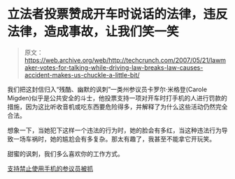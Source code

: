 # 立法者投票赞成开车时说话的法律，违反法律，造成事故，让我们笑一笑

> 原文：<https://web.archive.org/web/http://techcrunch.com/2007/05/21/lawmaker-votes-for-talking-while-driving-law-breaks-law-causes-accident-makes-us-chuckle-a-little-bit/>

我们把这封信归入“残酷、幽默的讽刺”一类州参议员卡罗尔·米格登(Carole Migden)似乎是公共安全的斗士，他投票支持一项对开车时打手机的人进行罚款的措施，因为这比听收音机或吃东西要危险得多，并解释了为什么这些活动仍然完全合法。

想象一下，当她犯下这样一个违法的行为时，她的脸会有多红，当这种违法行为导致一场车祸时，她的尴尬会有多复杂。那太有趣了，我甚至不能拿它开玩笑。

甜蜜的讽刺，我们多么喜欢你的工作方式。

[支持禁止使用手机的参议员被抓](https://web.archive.org/web/20150912143652/http://kutv.com/topstories/local_story_140192313.html)